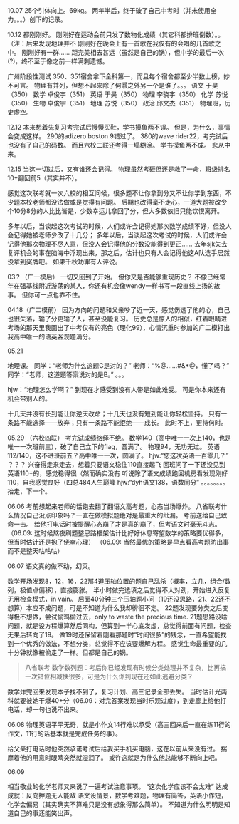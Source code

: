 10.07
25个引体向上。69kg。
两年半后，终于破了自己中考时（并未使用全力。。。）创下的记录。

10.12
都刚刚好。
刚刚好在运动会前只发了数物化成绩（其它科都排班倒数）。。（注：后来发现地理并不
刚刚好在晚会上有一首歌在我仅有的会唱的几首歌之中。
刚刚好有一群……
距完美相去甚远（虽然是自己的锅），但中学的最后一次(?)，终不至于像之前一样满剩遗憾。

广州阶段性测试 350、351宿舍拿下全科第一，而且每个宿舍都至少半数上榜，妙不可言。
物理有并列，但想不起来除了何灏之外另一个是谁了。。。
语文 于昊（350） 数学 卓俊宇（351） 英语 于昊（350） 物理 李骁宇（350）
化学 苏悦（350） 生物 卓俊宇（351） 地理 苏悦（350） 政治 邱文杰（351）
物理班，历史虚空。

12.12
本来想着先复习考完试后慢慢买鞋，学书摸鱼两不误。
但是，为什么，事情会变成这样。
290的adizero boston 9错过了。
380的wave rider22，考完试后也没有了自己的码数。
而且六校二联还考得一塌糊涂。
学书摸鱼两不成。
悲从中来。

12.15
当这一切过后，又有谁还会记得。
物理虽然考砸但还是救了一命，班级排名10+翻回前5（其实并不）。

感觉这次联考就一次六校的相互问候，很多题不让你拿到分又不让你学到东西，不少题本校老师都没法做或是觉得有问题。
后期也改得毫不走心，一道大题被改少个10分8分的人比比皆是，少数幸运儿拿回了分，但大多数依旧只能饮恨离开。

多年以后，当谈起这次考试的时候，人们或许会记得她那次数学成绩不好，但没人会记得她被老师少改了十几分；
多年以后，当谈起这次考试的时候，人们或许会记得他那次物理不尽人意，但没人会记得他的分数没能得到更正……
去年sjk失去复评机会的事在脑海中浮现出来，那之后，估计也只有人会记得他这A队选手居然没拿到奖牌吧。
如果千秋功罪有人评说。

03.? （广一模后）
一切又回到了开始。
但你又是否能够重现历史？
不像已经常年在强基线附近游荡的某人，你还有机会像wendy一样书写一段直线上扬的故事。
但你可一点也靠不住。

04.18（广二模前）
因为方向的问题和父亲吵了近一天，感觉伤透了他的心，自己也很失落，输了分更输了人，甚至没能复习。
历史总是惊人的相似，红着眼睛进考场的那天里我画出了中考仅有的亮色（理化99），心情沉重时参加的广二模打出我高中唯一的语英客观题满分。

05.21

地理课。
同学：“老师为什么这题C是对的？”
老师：“%@……#&*@，懂了吗？”
同学：“老师，这道题答案说对的是B。”
。。。

hjw：“地理怎么学啊？”
到现在才感受到没有人带是如此难受。
可是你本来还有机会带别人的。

十几天并没有长到能让你逆天改命；十几天也没有短到能让你轻松坚持。
只有一条路不能选择——放弃；只有一条路不能拒绝——成长。
此时不上，更待何时。

05.29 （六校四联）
考完试成绩络绎不绝。
数学140（高中唯一一次上140，也是唯一一次班前三），破了自己立下的flag，圆满了。
物理94，无功无过。
英语112/140，这不进班前五？高中唯一一次，圆满了。
hjw:“您这次英语一百零几？”
？？？
兴奋得走来走去，想着只要语文稳住110直接起飞
回班问了一下还没见到英语110+的，感觉稳得很（然而确实没有
听说除了语文成绩跑回机房看发现刚好110，自我感觉良好（四总484人生巅峰
hjw:“dyh语文138，语数同分”
。。。。。。。。
抬走，下一个。

06.06
考前想起来老师的话跑去翻了翻语文高考题，心态当场爆炸。
八省联考什么情况自己没点印象吗？一直在做模拟题绝对是最重大的纰漏。
考前送给自己致命一击。
给他打电话时被提醒心态崩了才是真的崩了，但考语文时毫无斗志。
（06.09: 这时候熬夜刷题整思路框架估计比好好休息寄望数学的策略要优得多，但当时估计还是抱了侥幸心理）
（06.09: 当然最优的策略是早点看高考题防出事而不是整天咕咕咕）

06.07
语文真的做不动，幻灭。

数学开场发现8，12，16，22那4道压轴位置的题自己乱杀（概率，立几，组合/数列，极值点偏移），直接膨胀。
半小时做完选填之后觉得不大对劲，开始进入反复无用检查模式，in vain。
后面40分钟三个压轴题小问（19还没思路，21、22还不想算）本应不成问题，可是不知道为什么我却徘徊不定。
22题发现要分类之后变得极不想做，尝试偷鸡偷过去，only to waste the precious time.
21题思路没啥问题，就是设方程爆算然后同构，但算到一半心底发虚，总觉得前面有问题，检查无果后转向了19。
做19时还保留着刚看那题时“时间很多”的残念，一直希望能找到一个优秀的做法，不想分类，总觉得不应该要爆解方程。
感觉生命最重要的几十分钟就像被偷走了一样。但都是自己的锅。

> 八省联考 数学数列题：考后你已经发现有时候分类处理并不复杂，比再搞一次错位相减快很多，可是为什么你到现在还如此逃避分类？

数学炸完回来发现本子找不到了，复习计划、高三记录全部丢失。
当时估计光两科就要被她干爆40+分（06.09：对完答案发现当时乐观过度），到走廊上给他打电话，却一句也说不出来。

06.08
物理英语平平无奇，就是小作文14行难以承受（高三回来后一直在练11行的作文，11行的话基本就是完成任务的事）。

给父亲打电话时他突然承诺考试后给我买手机买电脑，这在以前从来没有过。
揣摩着他的用意时眼睛突然就湿润了。
或许这就是为什么他总能够不断向上吧。

06.09

相当敬业的化学老师又来说了一遍考试注意事项。
“这次化学应该不会太难”
达成成就：反向押题无人能敌
语文设情景，数学考难题，物理有简答，英语小作短，化学会偏易（其实确实不算难只是没有想象得那么简单）。
不知道为什么明明是知道自己的事还能笑出声。
